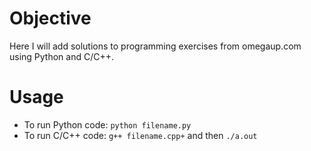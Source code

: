 # Objective

Here I will add solutions to programming exercises from omegaup.com using Python and C/C++.

# Usage

- To run Python code: `python filename.py`
- To run C/C++ code: `g++ filename.cpp+` and then `./a.out`
